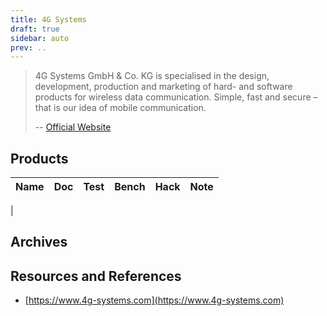 ```yaml
---
title: 4G Systems
draft: true
sidebar: auto
prev: ..
---
```


> 4G Systems GmbH & Co. KG is specialised in the design, development,
> production and marketing of hard- and software products for wireless
> data communication. Simple, fast and secure – that is our idea of
> mobile communication.
>
> -- [Official Website](https://www.4g-systems.com/about-us)

## Products

| Name                      | Doc | Test | Bench | Hack | Note |
|---------------------------|-----|------|-------|------|------|
| 

## Archives

## Resources and References

 * [https://www.4g-systems.com](https://www.4g-systems.com)

